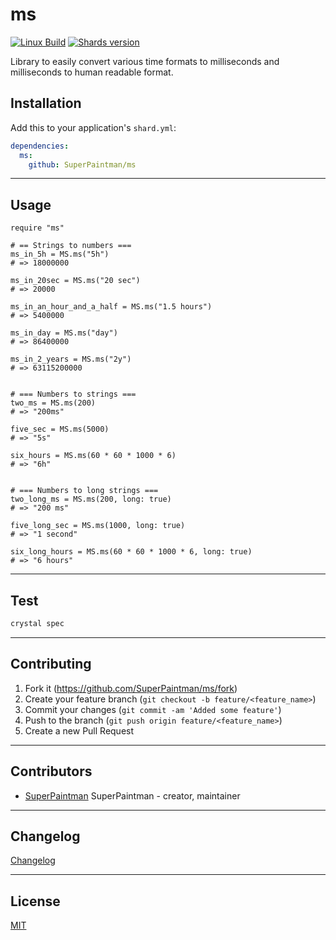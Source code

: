 # ms

[![Linux Build][travis-image]][travis-url]
[![Shards version][shards-image]][shards-url]


Library to easily convert various time formats to milliseconds and
milliseconds to human readable format.


## Installation

Add this to your application's `shard.yml`:

```yaml
dependencies:
  ms:
    github: SuperPaintman/ms
```


--------------------------------------------------------------------------------

## Usage

```crystal
require "ms"

# == Strings to numbers ===
ms_in_5h = MS.ms("5h")
# => 18000000

ms_in_20sec = MS.ms("20 sec")
# => 20000

ms_in_an_hour_and_a_half = MS.ms("1.5 hours")
# => 5400000

ms_in_day = MS.ms("day")
# => 86400000

ms_in_2_years = MS.ms("2y")
# => 63115200000


# === Numbers to strings ===
two_ms = MS.ms(200)
# => "200ms"

five_sec = MS.ms(5000)
# => "5s"

six_hours = MS.ms(60 * 60 * 1000 * 6)
# => "6h"


# === Numbers to long strings ===
two_long_ms = MS.ms(200, long: true)
# => "200 ms"

five_long_sec = MS.ms(1000, long: true)
# => "1 second"

six_long_hours = MS.ms(60 * 60 * 1000 * 6, long: true)
# => "6 hours"
```


--------------------------------------------------------------------------------

## Test

```sh
crystal spec
```


--------------------------------------------------------------------------------

## Contributing

1. Fork it (<https://github.com/SuperPaintman/ms/fork>)
2. Create your feature branch (`git checkout -b feature/<feature_name>`)
3. Commit your changes (`git commit -am 'Added some feature'`)
4. Push to the branch (`git push origin feature/<feature_name>`)
5. Create a new Pull Request


--------------------------------------------------------------------------------

## Contributors

- [SuperPaintman](https://github.com/SuperPaintman) SuperPaintman - creator, maintainer


--------------------------------------------------------------------------------

## Changelog
[Changelog][changelog-url]


--------------------------------------------------------------------------------

## License

[MIT][license-url]


[license-url]: LICENSE
[changelog-url]: CHANGELOG.md
[travis-image]: https://img.shields.io/travis/SuperPaintman/ms/master.svg?label=linux
[travis-url]: https://travis-ci.org/SuperPaintman/ms
[shards-image]: https://img.shields.io/github/tag/superpaintman/ms.svg?label=shards
[shards-url]: https://github.com/superpaintman/ms

